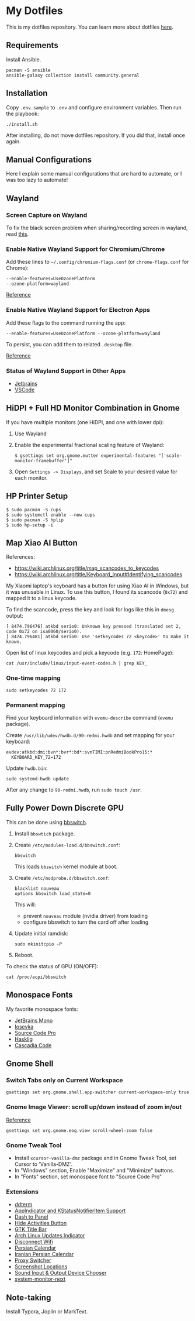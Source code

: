 My Dotfiles
===========

This is my dotfiles repository. You can learn more about dotfiles [here](https://dotfiles.github.io/).

Requirements
------------

Install Ansible.

```shell
pacman -S ansible
ansible-galaxy collection install community.general
```


Installation
------------

Copy `.env.sample` to `.env` and configure environment variables. Then run the playbook:

```shell
./install.sh
```

After installing, do not move dotfiles repository. If you did that, install once again.


Manual Configurations
---------------------

Here I explain some manual configurations that are hard to automate,
or I was too lazy to automate!


## Wayland

### Screen Capture on Wayland

To fix the black screen problem when sharing/recording screen in wayland,
read [this](https://wiki.archlinux.org/title/PipeWire#WebRTC_screen_sharing).

### Enable Native Wayland Support for Chromium/Chrome

Add these lines to `~/.config/chromium-flags.conf` (or `chrome-flags.conf` for Chrome):

    --enable-features=UseOzonePlatform
    --ozone-platform=wayland

[Reference](https://wiki.archlinux.org/title/chromium#Native_Wayland_support)

### Enable Native Wayland Support for Electron Apps

Add these flags to the command running the app:

    --enable-features=UseOzonePlatform --ozone-platform=wayland

To persist, you can add them to related `.desktop` file.

[Reference](https://www.reddit.com/r/linux/comments/lw7cvk/electron_12_has_just_been_released_with_wayland/)

### Status of Wayland Support in Other Apps

- [Jetbrains](https://youtrack.jetbrains.com/issue/JBR-3206)
- [VSCode](https://github.com/microsoft/vscode/issues/109176)


## HiDPI + Full HD Monitor Combination in Gnome

If you have multiple monitors (one HiDPI, and one with lower dpi):

1. Use Wayland
2. Enable the experimental fractional scaling feature of Wayland:

       $ gsettings set org.gnome.mutter experimental-features "['scale-monitor-framebuffer']"
3. Open `Settings -> Displays`, and set Scale to your desired value for each monitor.


## HP Printer Setup

```
$ sudo pacman -S cups
$ sudo systemctl enable --now cups
$ sudo pacman -S hplip
$ sudo hp-setup -i
```

## Map Xiao AI Button

References:
- https://wiki.archlinux.org/title/map_scancodes_to_keycodes
- https://wiki.archlinux.org/title/Keyboard_input#Identifying_scancodes

My Xiaomi laptop's keyboard has a button for using Xiao AI in Windows,
but it was unusable in Linux. To use this button,
I found its scancode (`0x72`) and mapped it to a linux keycode.

To find the scancode, press the key and look for logs like this in `dmesg` output:

```
[ 8474.796476] atkbd serio0: Unknown key pressed (translated set 2, code 0x72 on isa0060/serio0).
[ 8474.796481] atkbd serio0: Use 'setkeycodes 72 <keycode>' to make it known.
```

Open list of linux keycodes and pick a keycode (e.g. `172`: HomePage):

    cat /usr/include/linux/input-event-codes.h | grep KEY_

### One-time mapping

    sudo setkeycodes 72 172


### Permanent mapping

Find your keyboard information with `evemu-describe` command (`evemu` package).

Create `/usr/lib/udev/hwdb.d/90-redmi.hwdb` and set mapping for your keyboard:

```
evdev:atkbd:dmi:bvn*:bvr*:bd*:svnTIMI:pnRedmiBookPro15:*
  KEYBOARD_KEY_72=172
```

Update `hwdb.bin`:

```
sudo systemd-hwdb update
```

After any change to `90-redmi.hwdb`, run `sudo touch /usr`.


## Fully Power Down Discrete GPU

This can be done using [bbswitch](https://github.com/Bumblebee-Project/bbswitch).

1. Install `bbswtich` package.

2. Create `/etc/modules-load.d/bbswitch.conf`:

       bbswitch
    
    This loads `bbswitch` kernel module at boot.

3. Create `/etc/modprobe.d/bbswitch.conf`:

       blacklist nouveau
       options bbswitch load_state=0

   This will:

   - prevent `nouveau` module (nvidia driver) from loading
   - configure bbswitch to turn the card off after loading

4. Update initial ramdisk:

       sudo mkinitcpio -P

5. Reboot.

To check the status of GPU (ON/OFF):

    cat /proc/acpi/bbswitch


## Monospace Fonts

My favorite monospace fonts:

- [JetBrains Mono](https://www.jetbrains.com/lp/mono/)
- [Iosevka](https://typeof.net/Iosevka/)
- [Source Code Pro](http://adobe-fonts.github.io/source-code-pro/)
- [Hasklig](https://github.com/i-tu/Hasklig)
- [Cascadia Code](https://github.com/microsoft/cascadia-code)


## Gnome Shell

### Switch Tabs only on Current Workspace

```
gsettings set org.gnome.shell.app-switcher current-workspace-only true
```

### Gnome Image Viewer: scroll up/down instead of zoom in/out

[Reference](https://gitlab.gnome.org/GNOME/eog/-/issues/84)

```
gsettings set org.gnome.eog.view scroll-wheel-zoom false
```


### Gnome Tweak Tool

- Install `xcursor-vanilla-dmz` package and in Gnome Tweak Tool, set Cursor to 'Vanilla-DMZ'.
- In "Windows" section, Enable "Maximize" and "Minimize" buttons.
- In "Fonts" section, set monospace font to "Source Code Pro"

### Extensions

- [ddterm](https://extensions.gnome.org/extension/3780/ddterm/)
- [AppIndicator and KStatusNotifierItem Support](https://extensions.gnome.org/extension/615/appindicator-support/)
- [Dash to Panel](https://extensions.gnome.org/extension/1160/dash-to-panel/)
- [Hide Activities Button](https://extensions.gnome.org/extension/4325/hide-activities-button/)
- [GTK Title Bar](https://extensions.gnome.org/extension/1732/gtk-title-bar/)
- [Arch Linux Updates Indicator](https://extensions.gnome.org/extension/1010/archlinux-updates-indicator/)
- [Disconnect Wifi](https://extensions.gnome.org/extension/904/disconnect-wifi/)
- [Persian Calendar](https://extensions.gnome.org/extension/240/persian-calendar/)
- [Iranian Persian Calendar](https://extensions.gnome.org/extension/3618/shamsi-calendar/)
- [Proxy Switcher](https://extensions.gnome.org/extension/771/proxy-switcher/)
- [Screenshot Locations](https://extensions.gnome.org/extension/1179/screenshot-locations/)
- [Sound Input & Output Device Chooser](https://extensions.gnome.org/extension/906/sound-output-device-chooser/)
- [system-monitor-next](https://extensions.gnome.org/extension/3010/system-monitor-next/)


## Note-taking

Install Typora, Joplin or MarkText.
